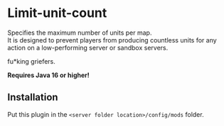 # Limit-unit-count
Specifies the maximum number of units per map.<br>
It is designed to prevent players from producing countless units for any action on a low-performing server or sandbox servers.<br>

fu*king griefers.<br>

**__Requires Java 16 or higher!__**

## Installation
Put this plugin in the ``<server folder location>/config/mods`` folder.